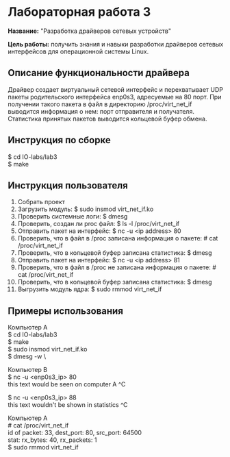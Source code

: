 # Лабораторная работа 3

**Название:** "Разработка драйверов сетевых устройств"

**Цель работы:** получить знания и навыки разработки драйверов сетевых интерфейсов для операционной системы Linux.

## Описание функциональности драйвера
Драйвер создает виртуальный сетевой интерфейс и перехватывает UDP пакеты родительского интерфейса enp0s3, адресуемые на 80 порт. При получении такого пакета в  файл в директорию /proc/virt_net_if  выводится информация о нем:  порт отправителя и получателя. Статистика принятых пакетов выводится кольцевой буфер обмена.

## Инструкция по сборке
$ cd IO-labs/lab3 \
$ make


## Инструкция пользователя
1. Собрать проект
2. Загрузить модуль: $ sudo insmod virt_net_if.ko
3. Проверить системные логи: $ dmesg
4. Проверить, создан ли proc файл: $ ls -l /proc/virt_net_if
5. Отправить пакет на интерфейс: $ nc -u &lt;ip address&gt;  80
9. Проверить, что в файл в /proc записана информация о пакете: \# cat /proc/virt_net_if
3. Проверить, что в кольцевой буфер записана статистика: $ dmesg
5. Отправить пакет на интерфейс: $ nc -u &lt;ip address&gt;  81
9. Проверить, что в файл в /proc не записана информация о пакете: \# cat /proc/virt_net_if
3. Проверить, что в кольцевой буфер записана статистика: $ dmesg
6. Выгрузить модуль ядра: $ sudo rmmod virt_net_if

## Примеры использования
Компьютер А \
$ cd IO-labs/lab3 \
$ make \
$ sudo insmod virt_net_if.ko \
$ dmesg -w \

Компьютер В \
$ nc -u &lt;enp0s3_ip&gt;  80 \
 this text would be seen on computer A
^C

$ nc -u &lt;enp0s3_ip&gt;  88 \
 this text wouldn't be shown in statistics
^C

Компьютер A \
\# cat /proc/virt_net_if \
id of packet: 33, dest_port: 80, src_port: 64500 \
stat: rx_bytes: 40, rx_packets: 1 \
$ sudo rmmod virt_net_if

